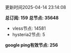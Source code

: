 更新时间2025-04-14 23:14:08

**总订阅: 159**
**总节点: 35648**
- vless节点: 14581
- hysteria2节点: 5

**google ping有效节点: 256**
